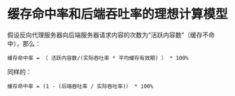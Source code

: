 # 缓存命中率和后端吞吐率的理想计算模型

假设反向代理服务器向后端服务器请求内容的次数为“活跃内容数”（缓存不命中），那么：

```
缓存命中率 = （ 活跃内容数/(实际吞吐率 * 平均缓存有效期) ） * 100%
```



同样的：

```
缓存命中率 = (1 - (后端吞吐率 / 实际吞吐率)） * 100%
```



